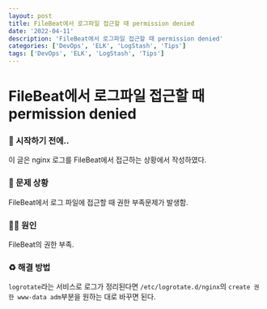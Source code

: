 ```yaml
---
layout: post
title: FileBeat에서 로그파일 접근할 때 permission denied
date: '2022-04-11'
description: 'FileBeat에서 로그파일 접근할 때 permission denied'
categories: ['DevOps', 'ELK', 'LogStash', 'Tips']
tags: ['DevOps', 'ELK', 'LogStash', 'Tips']
---
```

# FileBeat에서 로그파일 접근할 때 permission denied

### 🎊 시작하기 전에..

이 글은 nginx 로그를 FileBeat에서 접근하는 상황에서 작성하였다.

### 🐛 문제 상황

FileBeat에서 로그 파일에 접근할 때 권한 부족문제가 발생함.

### 🏴‍☠️ 원인

FileBeat의 권한 부족.

### ♻️ 해결 방법

`logrotate`라는 서비스로 로그가 정리된다면 `/etc/logrotate.d/nginx`의 `create 권한 www-data adm`부분을 원하는 대로 바꾸면 된다.